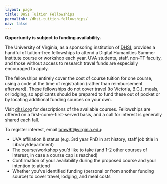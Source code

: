 ```yaml
---
layout: page
title: DHSI Tuition Fellowships
permalink: /dhsi-tuition-fellowships/
nav: false
---
```


**Opportunity is subject to funding availability.**

The University of Virginia, as a sponsoring institution of [DHSI](https://dhsi.org/), provides a handful of tuition-free fellowships to attend a Digital Humanities Summer Institute course or workshop each year. UVA students, staff, non-TT faculty, and those without access to research travel funds are especially encouraged to apply.

The fellowships entirely cover the cost of course tuition for one course, using a code at the time of registration (rather than reimbursement afterward). These fellowships do not cover travel (to Victoria, B.C.), meals, or lodging, so applicants should be prepared to fund these out of pocket or by locating additional funding sources on your own.

Visit [dhsi.org](https://dhsi.org/) for descriptions of the available courses. Fellowships are offered on a first-come-first-served basis, and a call for interest is generally shared each fall.

To register interest, email bmw9t@virginia.edu:

* UVA affiliation & status (e.g. 3rd year PhD in art history, staff job title in Library/department)
* The course/workshop you’d like to take (and 1-2 other courses of interest, in case a course cap is reached)
* Confirmation of your availability during the proposed course and your intention to attend
* Whether you’ve identified funding (personal or from another funding source) to cover travel, lodging, and meal costs
